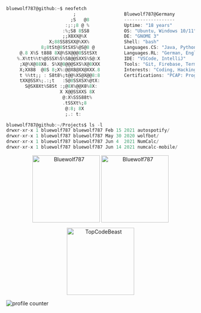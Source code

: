 ```Dart
bluewolf787@github:~$ neofetch
                         ;                  Bluewolf787@Germany
                        ;S   @8             -------------------
                      :;:;8 @ %             Uptime: "18 years"
                     :%;S8 8SS8             OS: "Ubuntu, Windows 10/11"
                     ;;X8XX@%X              DE: "GNOME 3"
                X;88SS8SXX@%XX%             Shell: "bash"
             8;8tSt@8StSXS%@S@8 @           Languages.CS: "Java, Python, Dart/Flutter"
     @.8 X%S t888 8X@%SX@@@8SStSXt          Languages.RL: "German, English"
    %.X%tt%%t%@SSSX%S%S8@@SXXS%S@:X         IDE: "VSCode, IntelliJ"
     ;X@%X@88X8. S%X@8@@@SXS%X@8XXX         Tools: "Git, Firebase, Terminus, DataGrip" 
     X;XX88  @8S 8;X%:@@X8@XX@XXX.8         Interests: "Coding, Hacking (Pentesting), Reverse Engineering"
     t %%tt;; : S8t8%;t@@%XS@X@@8:8         Certifications: "PCAP: Programming Essentials in Python"
     tXX@SSX%;.:;t   :S@8SSXSX%@tX:         
       S@SX8Xt%S8St :;@8X%@@X8%8X:          
                    X X@@SSXXS 8X           
                     @:X%SSS88t%            
                     .tSSXt%;8              
                      @:8; 8X
                      ;.: t:
```

```Dart
bluewolf787@github:~/Projects$ ls -l
drwxr-xr-x 1 bluewolf787 bluewolf787 Feb 15 2021 autospotify/
drwxr-xr-x 1 bluewolf787 bluewolf787 May 30 2020 wolfbot/
drwxr-xr-x 1 bluewolf787 bluewolf787 Jun 4  2021 NumCalc/
drwxr-xr-x 1 bluewolf787 bluewolf787 Jun 14 2021 numcalc-mobile/
```

<p align="center"><img height="180em" src="https://github-readme-stats.vercel.app/api/top-langs/?username=Bluewolf787&langs_count=3&layout=compact&hide_border=true&theme=tokyonight" alt="Bluewolf787" align = "center"/>
<img height="180em" src="https://github-readme-stats.vercel.app/api?username=Bluewolf787&show_icons=true&hide_border=true&theme=tokyonight" alt="Bluewolf787" align = "center"/></p>

<p align="center"><img height="180em" src="https://github-profile-summary-cards.vercel.app/api/cards/profile-details?username=Bluewolf787&theme=github_dark" alt="TopCodeBeast" align = "center"/></p>

<!--
<p align="center"<a href="#"><img alt="Ashish Kumar Activity Graph" src="https://activity-graph.herokuapp.com/graph?username=Bluewolf787&bg_color=0D1117&color=1158c7&line=1158c7&point=FFFFFF&hide_border=true&" /></a></p>
-->

<!--
<p align="center"> <a href="https://github.com/Bluewolf787"><img src="https://github-profile-trophy.vercel.app/?username=Bluewolf787&margin-w=5&theme=radical" alt="Bluewolf787" /></a> </p>
-->

![profile counter](https://komarev.com/ghpvc/?username=Bluewolf787)
